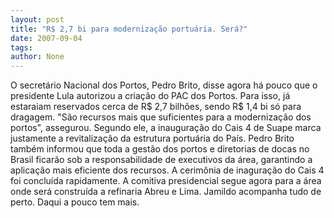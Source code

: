 ```yaml
---
layout: post
title: "R$ 2,7 bi para modernização portuária. Será?"
date: 2007-09-04
tags: 
author: None
---
```

O secret&aacute;rio Nacional dos Portos, Pedro Brito, disse agora h&aacute; pouco que o presidente Lula autorizou a cria&ccedil;&atilde;o do PAC dos Portos. Para isso, j&aacute; estaraiam reservados cerca de R$ 2,7 bilh&otilde;es, sendo R$ 1,4 bi s&oacute; para dragagem.
&quot;S&atilde;o recursos mais que suficientes para a moderniza&ccedil;&atilde;o dos portos&quot;, assegurou. Segundo ele, a inaugura&ccedil;&atilde;o do Cais 4 de Suape marca justamente a revitaliza&ccedil;&atilde;o da estrutura portu&aacute;ria do Pa&iacute;s.
Pedro Brito tamb&eacute;m informou que toda a gest&atilde;o dos portos e diretorias de docas no Brasil ficar&atilde;o sob a responsabilidade de executivos da &aacute;rea, garantindo a aplica&ccedil;&atilde;o mais eficiente dos recursos.
A cerim&ocirc;nia de inagura&ccedil;&atilde;o do Cais 4 foi conclu&iacute;da rapidamente. A comitiva presidencial segue agora para a &aacute;rea onde ser&aacute; constru&iacute;da a refinaria Abreu e Lima.
Jamildo acompanha tudo de perto. Daqui a pouco tem mais. 